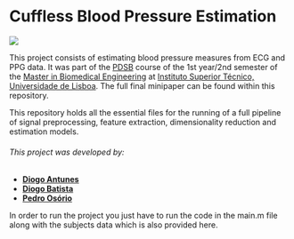 # Cuffless Blood Pressure Estimation

[![](https://www.ejp-eurad.eu/sites/default/files/2019-11/ist_logo.png)](https://tecnico.ulisboa.pt/en/)

This project consists of estimating blood pressure measures from ECG and PPG data. It was part of the [PDSB](https://fenix.tecnico.ulisboa.pt/cursos/mebiom/disciplina-curricular/1529008500343) course of the 1st year/2nd semester of the [Master in Biomedical Engineering](https://fenix.tecnico.ulisboa.pt/cursos/mebiom) at [Instituto Superior Técnico, Universidade de Lisboa](https://tecnico.ulisboa.pt/en/). The full final minipaper can be found within this repository.

This repository holds all the essential files for the running of a full pipeline of signal preprocessing, feature extraction, dimensionality reduction and estimation models.

###### This project was developed by: 
 - **[Diogo Antunes]**
 - **[Diogo Batista]**
 - **[Pedro Osório]**

In order to run the project you just have to run the code in the main.m file along with the subjects data which is also provided here.

[//]: # (These are reference links used in the body of this note and get stripped out when the markdown processor does its job. There is no need to format nicely because it shouldn't be seen.)

   [Diogo Antunes]: <https://github.com/>
   [Diogo Batista]: <https://github.com/>
   [Pedro Osório]: <https://github.com/pedr0sorio>  
